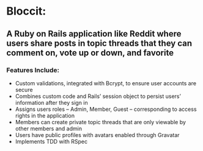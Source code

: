 # Bloccit:

## A Ruby on Rails application like Reddit where users share posts in topic threads that they can comment on, vote up or down, and favorite

### Features Include:

* Custom validations, integrated with Bcrypt, to ensure user accounts are secure
* Combines custom code and Rails’ session object to persist users’ information after they sign in
* Assigns users roles – Admin, Member, Guest – corresponding to access rights in the application
*	Members can create private topic threads that are only viewable by other members and admin
*	Users have public profiles with avatars enabled through Gravatar
*	Implements TDD with RSpec
